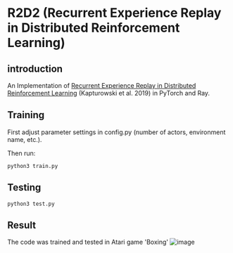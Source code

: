 # R2D2 (Recurrent Experience Replay in Distributed Reinforcement Learning)
## introduction
An Implementation of [Recurrent Experience Replay in Distributed Reinforcement Learning](https://openreview.net/forum?id=r1lyTjAqYX) (Kapturowski et al. 2019) in PyTorch and Ray.

## Training
First adjust parameter settings in config.py (number of actors, environment name, etc.).

Then run:
```
python3 train.py
```
## Testing
```
python3 test.py
```
## Result
The code was trained and tested in Atari game 'Boxing'
 ![image](https://github.com/ZiyuanMa/R2D2/blob/master/images/Boxing.jpg)






